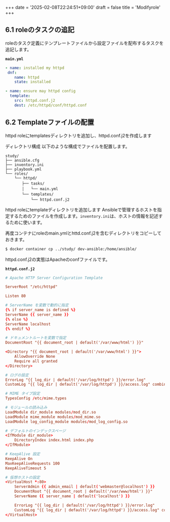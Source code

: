 +++
date = '2025-02-08T22:24:51+09:00'
draft = false
title = 'Modifyrole'
+++


## 6.1 roleのタスクの追記

roleのタスク定義にテンプレートファイルから設定ファイルを配布するタスクを追記します。

**`main.yml`**
```yaml
- name: installed my httpd
 dnf:
    name: httpd
    state: installed

- name: ensure may httpd config
  template:
    src: httpd.conf.j2
    dest: /etc/httpd/conf/httpd.conf
```



## 6.2 Templateファイルの配置
httpd roleにtemplatesディレクトリを追加し、httpd.conf.j2を作成します

ディレクトリ構成
以下のような構成でファイルを配置します。

```
study/
├── ansible.cfg
├── inventory.ini
├── playbook.yml
└── roles/
    └── httpd/
    　　├── tasks/
    　　│   └── main.yml
    　　└── templates/
    　　    └── httpd.conf.j2
```
httpd roleにtemplateディレクトリを追加します
Ansibleで管理するホストを指定するためのファイルを作成します。`inventory.ini`は、ホストの情報を記述するために使います。


再度コンテナにroleのmain.ymlとhttd.conf.j2を含むディレクトリをコピーしておきます。
```bash
$ docker container cp ../study/ dev-ansible:/home/ansible/
```

httpd.conf.j2の実態はApacheのconfファイルです。

**`httpd.conf.j2`**
```conf
# Apache HTTP Server Configuration Template

ServerRoot "/etc/httpd"

Listen 80

# ServerName を変数で動的に指定
{% if server_name is defined %}
ServerName {{ server_name }}
{% else %}
ServerName localhost
{% endif %}

# ドキュメントルートを変数で指定
DocumentRoot "{{ document_root | default('/var/www/html') }}"

<Directory "{{ document_root | default('/var/www/html') }}">
    AllowOverride None
    Require all granted
</Directory>

# ログの設定
ErrorLog "{{ log_dir | default('/var/log/httpd') }}/error.log"
CustomLog "{{ log_dir | default('/var/log/httpd') }}/access.log" combined

# MIME タイプ設定
TypesConfig /etc/mime.types

# モジュールの読み込み
LoadModule dir_module modules/mod_dir.so
LoadModule mime_module modules/mod_mime.so
LoadModule log_config_module modules/mod_log_config.so

# デフォルトのインデックスページ
<IfModule dir_module>
    DirectoryIndex index.html index.php
</IfModule>

# KeepAlive 設定
KeepAlive On
MaxKeepAliveRequests 100
KeepAliveTimeout 5

# 仮想ホストの設定
<VirtualHost *:80>
    ServerAdmin {{ admin_email | default('webmaster@localhost') }}
    DocumentRoot "{{ document_root | default('/var/www/html') }}"
    ServerName {{ server_name | default('localhost') }}

    ErrorLog "{{ log_dir | default('/var/log/httpd') }}/error.log"
    CustomLog "{{ log_dir | default('/var/log/httpd') }}/access.log" combined
</VirtualHost>
```